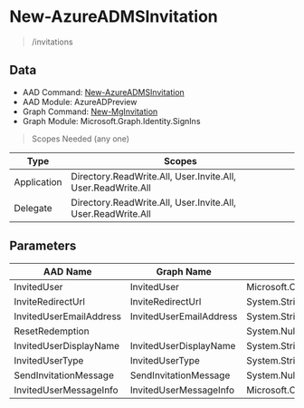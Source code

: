 # New-AzureADMSInvitation

> /invitations

## Data

+ AAD Command: [New-AzureADMSInvitation](https://docs.microsoft.com/en-us/powershell/module/AzureADPreview/New-AzureADMSInvitation)
+ AAD Module: AzureADPreview
+ Graph Command: [New-MgInvitation](https://docs.microsoft.com/en-us/powershell/module/Microsoft.Graph.Identity.SignIns/New-MgInvitation)
+ Graph Module: Microsoft.Graph.Identity.SignIns

> Scopes Needed (any one)

|Type|Scopes|
|---|---|
|Application|Directory.ReadWrite.All, User.Invite.All, User.ReadWrite.All|
|Delegate|Directory.ReadWrite.All, User.Invite.All, User.ReadWrite.All|

## Parameters

|AAD Name|Graph Name|AAD Type|Graph Type|Infos|
|---|---|---|---|---|
|InvitedUser|InvitedUser|Microsoft.Open.MSGraph.Model.User|Microsoft.Graph.PowerShell.Models.IMicrosoftGraphUser1||
|InviteRedirectUrl|InviteRedirectUrl|System.String|System.String||
|InvitedUserEmailAddress|InvitedUserEmailAddress|System.String|System.String||
|ResetRedemption||System.Nullable/System.Boolean|||
|InvitedUserDisplayName|InvitedUserDisplayName|System.String|System.String||
|InvitedUserType|InvitedUserType|System.String|System.String||
|SendInvitationMessage|SendInvitationMessage|System.Nullable/System.Boolean|System.Management.Automation.SwitchParameter||
|InvitedUserMessageInfo|InvitedUserMessageInfo|Microsoft.Open.MSGraph.Model.InvitedUserMessageInfo|Microsoft.Graph.PowerShell.Models.IMicrosoftGraphInvitedUserMessageInfo||

